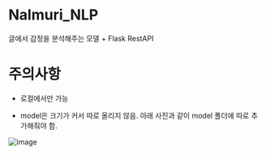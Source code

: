 # Nalmuri_NLP
글에서 감정을 분석해주는 모델 +  Flask RestAPI

# 주의사항
- 로컬에서만 가능

- model은 크기가 커서 따로 올리지 않음. 아래 사진과 같이 model 폴더에 따로 추가해줘야 함.

![image](https://user-images.githubusercontent.com/87990290/209721942-0b16c1aa-bdbb-4d01-a3d4-aeee6e635e16.png)
